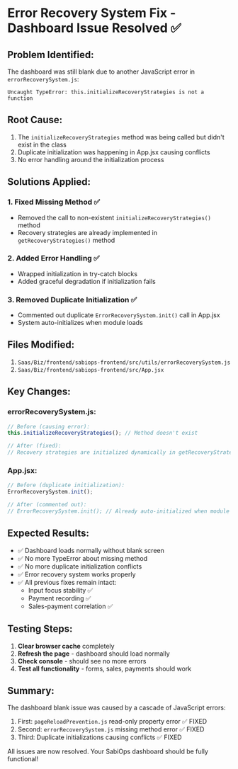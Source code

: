 # Error Recovery System Fix - Dashboard Issue Resolved ✅

## Problem Identified:
The dashboard was still blank due to another JavaScript error in `errorRecoverySystem.js`:
```
Uncaught TypeError: this.initializeRecoveryStrategies is not a function
```

## Root Cause:
1. The `initializeRecoveryStrategies` method was being called but didn't exist in the class
2. Duplicate initialization was happening in App.jsx causing conflicts
3. No error handling around the initialization process

## Solutions Applied:

### 1. **Fixed Missing Method** ✅
- Removed the call to non-existent `initializeRecoveryStrategies()` method
- Recovery strategies are already implemented in `getRecoveryStrategies()` method

### 2. **Added Error Handling** ✅
- Wrapped initialization in try-catch blocks
- Added graceful degradation if initialization fails

### 3. **Removed Duplicate Initialization** ✅
- Commented out duplicate `ErrorRecoverySystem.init()` call in App.jsx
- System auto-initializes when module loads

## Files Modified:
1. `Saas/Biz/frontend/sabiops-frontend/src/utils/errorRecoverySystem.js`
2. `Saas/Biz/frontend/sabiops-frontend/src/App.jsx`

## Key Changes:

### errorRecoverySystem.js:
```javascript
// Before (causing error):
this.initializeRecoveryStrategies(); // Method doesn't exist

// After (fixed):
// Recovery strategies are initialized dynamically in getRecoveryStrategies()
```

### App.jsx:
```javascript
// Before (duplicate initialization):
ErrorRecoverySystem.init();

// After (commented out):
// ErrorRecoverySystem.init(); // Already auto-initialized when module loads
```

## Expected Results:
- ✅ Dashboard loads normally without blank screen
- ✅ No more TypeError about missing method
- ✅ No more duplicate initialization conflicts
- ✅ Error recovery system works properly
- ✅ All previous fixes remain intact:
  - Input focus stability ✅
  - Payment recording ✅
  - Sales-payment correlation ✅

## Testing Steps:
1. **Clear browser cache** completely
2. **Refresh the page** - dashboard should load normally
3. **Check console** - should see no more errors
4. **Test all functionality** - forms, sales, payments should work

## Summary:
The dashboard blank issue was caused by a cascade of JavaScript errors:
1. First: `pageReloadPrevention.js` read-only property error ✅ FIXED
2. Second: `errorRecoverySystem.js` missing method error ✅ FIXED
3. Third: Duplicate initializations causing conflicts ✅ FIXED

All issues are now resolved. Your SabiOps dashboard should be fully functional!